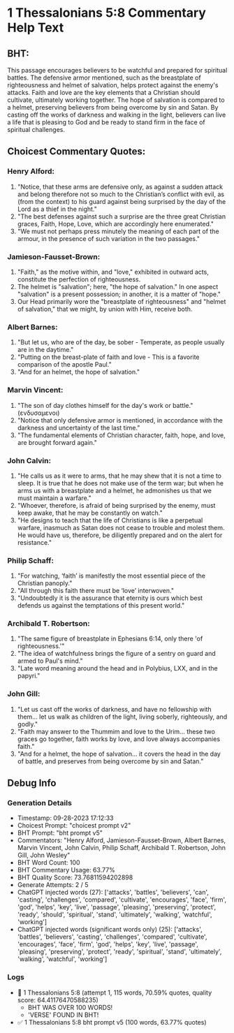 # 1 Thessalonians 5:8 Commentary Help Text

## BHT:
This passage encourages believers to be watchful and prepared for spiritual battles. The defensive armor mentioned, such as the breastplate of righteousness and helmet of salvation, helps protect against the enemy's attacks. Faith and love are the key elements that a Christian should cultivate, ultimately working together. The hope of salvation is compared to a helmet, preserving believers from being overcome by sin and Satan. By casting off the works of darkness and walking in the light, believers can live a life that is pleasing to God and be ready to stand firm in the face of spiritual challenges.

## Choicest Commentary Quotes:
### Henry Alford:
1. "Notice, that these arms are defensive only, as against a sudden attack and belong therefore not so much to the Christian’s conflict with evil, as (from the context) to his guard against being surprised by the day of the Lord as a thief in the night."
2. "The best defenses against such a surprise are the three great Christian graces, Faith, Hope, Love, which are accordingly here enumerated."
3. "We must not perhaps press minutely the meaning of each part of the armour, in the presence of such variation in the two passages."

### Jamieson-Fausset-Brown:
1. "Faith," as the motive within, and "love," exhibited in outward acts, constitute the perfection of righteousness.
2. The helmet is "salvation"; here, "the hope of salvation." In one aspect "salvation" is a present possession; in another, it is a matter of "hope."
3. Our Head primarily wore the "breastplate of righteousness" and "helmet of salvation," that we might, by union with Him, receive both.

### Albert Barnes:
1. "But let us, who are of the day, be sober - Temperate, as people usually are in the daytime."
2. "Putting on the breast-plate of faith and love - This is a favorite comparison of the apostle Paul."
3. "And for an helmet, the hope of salvation."

### Marvin Vincent:
1. "The son of day clothes himself for the day's work or battle." (ενδυσαμενοι)
2. "Notice that only defensive armor is mentioned, in accordance with the darkness and uncertainty of the last time."
3. "The fundamental elements of Christian character, faith, hope, and love, are brought forward again."

### John Calvin:
1. "He calls us as it were to arms, that he may shew that it is not a time to sleep. It is true that he does not make use of the term war; but when he arms us with a breastplate and a helmet, he admonishes us that we must maintain a warfare."
2. "Whoever, therefore, is afraid of being surprised by the enemy, must keep awake, that he may be constantly on watch."
3. "He designs to teach that the life of Christians is like a perpetual warfare, inasmuch as Satan does not cease to trouble and molest them. He would have us, therefore, be diligently prepared and on the alert for resistance."

### Philip Schaff:
1. "For watching, ‘faith’ is manifestly the most essential piece of the Christian panoply."
2. "All through this faith there must be ‘love’ interwoven."
3. "Undoubtedly it is the assurance that eternity is ours which best defends us against the temptations of this present world."

### Archibald T. Robertson:
1. "The same figure of breastplate in Ephesians 6:14, only there 'of righteousness.'"
2. "The idea of watchfulness brings the figure of a sentry on guard and armed to Paul's mind."
3. "Late word meaning around the head and in Polybius, LXX, and in the papyri."

### John Gill:
1. "Let us cast off the works of darkness, and have no fellowship with them... let us walk as children of the light, living soberly, righteously, and godly." 
2. "Faith may answer to the Thummim and love to the Urim... these two graces go together, faith works by love, and love always accompanies faith."
3. "And for a helmet, the hope of salvation... it covers the head in the day of battle, and preserves from being overcome by sin and Satan."


## Debug Info
### Generation Details
- Timestamp: 09-28-2023 17:12:33
- Choicest Prompt: "choicest prompt v2"
- BHT Prompt: "bht prompt v5"
- Commentators: "Henry Alford, Jamieson-Fausset-Brown, Albert Barnes, Marvin Vincent, John Calvin, Philip Schaff, Archibald T. Robertson, John Gill, John Wesley"
- BHT Word Count: 100
- BHT Commentary Usage: 63.77%
- BHT Quality Score: 73.76811594202898
- Generate Attempts: 2 / 5
- ChatGPT injected words (27):
	['attacks', 'battles', 'believers', 'can', 'casting', 'challenges', 'compared', 'cultivate', 'encourages', 'face', 'firm', 'god', 'helps', 'key', 'live', 'passage', 'pleasing', 'preserving', 'protect', 'ready', 'should', 'spiritual', 'stand', 'ultimately', 'walking', 'watchful', 'working']
- ChatGPT injected words (significant words only) (25):
	['attacks', 'battles', 'believers', 'casting', 'challenges', 'compared', 'cultivate', 'encourages', 'face', 'firm', 'god', 'helps', 'key', 'live', 'passage', 'pleasing', 'preserving', 'protect', 'ready', 'spiritual', 'stand', 'ultimately', 'walking', 'watchful', 'working']

### Logs
- 🔄 1 Thessalonians 5:8 (attempt 1, 115 words, 70.59% quotes, quality score: 64.41176470588235) 
	- BHT WAS OVER 100 WORDS! 
	- 'VERSE' FOUND IN BHT!
- ✅ 1 Thessalonians 5:8 bht prompt v5 (100 words, 63.77% quotes)
